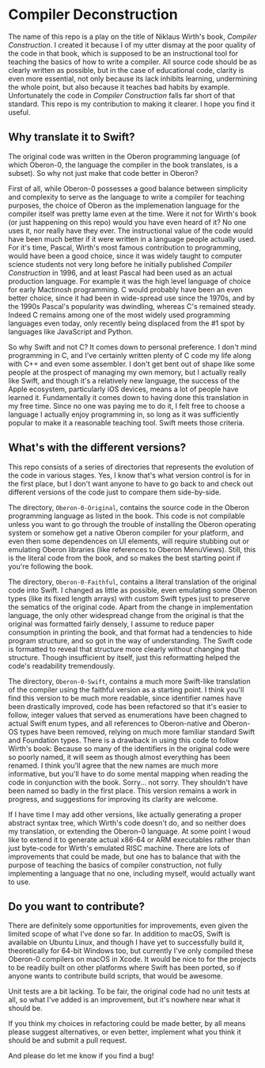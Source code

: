 #  Compiler Deconstruction

The name of this repo is a play on the title of Niklaus Wirth's book, *Compiler Construction*.  I created it because I of my utter dismay at the poor quality of the code in that book, which is supposed to be an instructional tool for teaching the basics of how to write a compiler.  All source code should be as clearly written as possible, but in the case of educational code, clarity is even more essential, not only because its lack inhibits learning, undermining the whole point, but also because it teaches bad habits by example.  Unfortunately the code in *Compiler Construction* falls far short of that standard.  This repo is my contribution to making it clearer.  I hope you find it useful.

## Why translate it to Swift?

The original code was written in the Oberon programming language (of which Oberon-0, the language the compiler in the book translates, is a subset).   So why not just make that code better in Oberon?

First of all, while Oberon-0 possesses a good balance between simplicity and complexity to serve as the language to write a compiler for teaching purposes, the choice of Oberon as the implemenation language for the compiler itself was pretty lame even at the time.  Were it not for Wirth's book (or just happening on this repo) would you have even heard of it?  No one uses it, nor really have they ever.  The instructional value of the code would have been much better if it were written in a language people actually used.   For it's time, Pascal, Wirth's most famous contribution to programming, would have been a good choice, since it was widely taught to computer science students not very long before he initially published *Compiler Construction* in 1996, and at least Pascal had been used as an actual production language.  For example it was the high level language of choice for early Mactinosh programming.   C would probably have been an even better choice, since it had been in wide-spread use since the 1970s, and by the 1990s Pascal's popularity was dwindling, whereas C's remained steady.  Indeed C remains among one of the most widely used programming languages even today, only recently being displaced from the #1 spot by languages like JavaScript and Python.

So why Swift and not C?  It comes down to personal preference.  I don't mind programming in C, and I've certainly written plenty of C code my life along with C++ and even some assembler.   I don't get bent out of shape like some people at the prospect of managing my own memory, but I actually really like Swift, and though it's a relatively new language, the success of the Apple ecosystem, particularly iOS devices, means a lot of people have learned it.  Fundamentally it comes down to having done this translation in my free time.  Since no one was paying me to do it, I felt free to choose a language I actually enjoy programming in, so long as it was sufficiently popular to make it a reasonable teaching tool.  Swift meets those criteria.

## What's with the different versions?

This repo consists of a series of directories that represents the evolution of the code in various stages.  Yes, I know that's what version control is for in the first place, but I don't want anyone to have to go back to and check out different versions of the code just to compare them side-by-side. 

The directory, `Oberon-0-Original`, contains the source code in the Oberon programming language as listed in the book.  This code is not compilable unless you want to go through the trouble of installing the Oberon operating system or somehow get a native Oberon compiler for your platform, and even then some dependences on UI elements, will require stubbing out or emulating Oberon libraries (like references to Oberon MenuViews).  Still, this is the literal code from the book, and so makes the best starting point if you're following the book.

The directory, `Oberon-0-Faithful`, contains a literal translation of the original code into Swift.  I changed as little as possible, even emulating some Oberon types (like its fixed length arrays) with custom Swift types just to preserve the sematics of the original code.  Apart from the change in implementation language, the only other widespread change from the original is that the original was formatted fairly densely, I assume to reduce paper consumption in printing the book, and that format had a tendencies to hide program structure, and so got in the way of understanding.  The Swift code is formatted to reveal that structure more clearly without changing that structure.   Though insufficient by itself, just this reformatting helped the code's readability tremendously.

The directory, `Oberon-0-Swift`, contains a much more Swift-like translation of the compiler using the faithful version as a starting point.  I think you'll find this version to be much more readable, since identifier names have been drastically improved, code has been refactored so that it's easier to follow, integer values that served as enumerations have been chagned to actual Swift enum types, and all references to Oberon-native and Oberon-OS types have been removed, relying on much more familiar standard Swift and Foundation types.  There is a drawback in using this code to follow Wirth's book: Because so many of the identifiers in the original code were so poorly named, it will seem as though almost everything has been renamed.  I think you'll agree that the new names are much more informative, but you'll have to do some mental mapping when reading the code in conjunction with the book.  Sorry... not sorry.  They shouldn't have been named so badly in the first place.  This version remains a work in progress, and suggestions for improving its clarity are welcome.

If I have time I may add other versions, like actually generating a proper abstract syntax tree, which Wirth's code doesn't do, and so neither does my translation, or extending the Oberon-0 language.  At some point I woud like to extend it to generate actual x86-64 or ARM executables rather than just byte-code for Wirth's emulated RISC machine.  There are lots of improvements that could be made, but one has to balance that with the purpose of teaching the basics of compiler construction, not fully implementing a language that no one, including myself, would actually want to use.

## Do you want to contribute?

There are definitely some opportunities for improvements, even given the limited scope of what I've done so far.  In addition to macOS, Swift is available on Ubuntu Linux, and though I have yet to successfully build it, theoretically for 64-bit Windows too, but currently I've only compiled these Oberon-0 compilers on macOS in Xcode.  It would be nice to for the projects to be readily built on other platforms where Swift has been ported, so if anyone wants to contribute build scripts, that would be awesome.

Unit tests are a bit lacking.   To be fair, the original code had no unit tests at all, so what I've added is an improvement, but it's nowhere near what it should be.

If you think my choices in refactoring could be made better, by all means please suggest alternatives, or even better, implement what you think it should be and submit a pull request.

And please do let me know if you find a bug!
